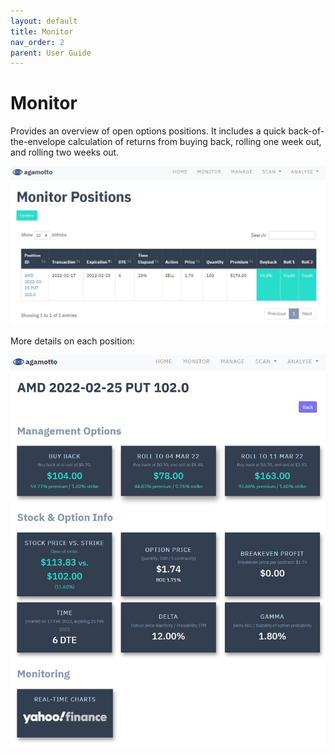 ```yaml
---
layout: default
title: Monitor
nav_order: 2
parent: User Guide
---
```


# Monitor
Provides an overview of open options positions. It includes a quick back-of-the-envelope calculation of returns from buying back, rolling one week out, and rolling two weeks out.

<p align="center">
    <img src="https://raw.githubusercontent.com/chrischow/agamotto/main/screenshots/monitor.jpg">
</p>

More details on each position:

<p align="center">
    <img src="https://raw.githubusercontent.com/chrischow/agamotto/main/screenshots/monitor-detail.jpg">
</p>